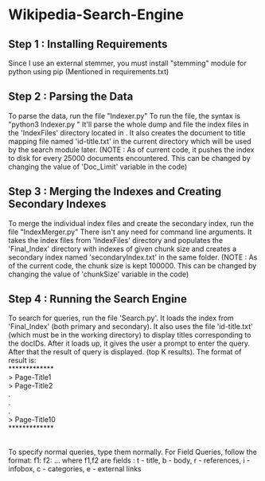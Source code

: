 # Wikipedia-Search-Engine

## Step 1 : Installing Requirements

Since I use an external stemmer, you must install "stemming" module for python using pip (Mentioned in requirements.txt)

## Step 2 : Parsing the Data

To parse the data, run the file "Indexer.py"
To run the file, the syntax is "python3 Indexer.py <path-to-dump-file> <path-to-index>"
It'll parse the whole dump and file the index files in the 'IndexFiles' directory located in <path-to-index>.
It also creates the document to title mapping file named 'id-title.txt' in the current directory which will be used by the search module later.
(NOTE : As of current code, it pushes the index to disk for every 25000 documents encountered. This can be changed by changing the value of 'Doc_Limit' variable in the code)

## Step 3 : Merging the Indexes and Creating Secondary Indexes

To merge the individual index files and create the secondary index, run the file "IndexMerger.py"
There isn't any need for command line arguments. It takes the index files from 'IndexFiles' directory and populates the 'Final_Index' directory with indexes of given chunk size and creates a secondary index named 'secondaryIndex.txt' in the same folder.
(NOTE : As of the current code, the chunk size is kept 100000. This can be changed by changing the value of 'chunkSize' variable in the code)

## Step 4 : Running the Search Engine

To search for queries, run the file 'Search.py'. It loads the index from 'Final_Index' (both primary and secondary).
It also uses the file 'id-title.txt' (which must be in the working directory) to display titles corresponding to the docIDs.
After it loads up, it gives the user a prompt to enter the query. After that the result of query is displayed. (top K results).
The format of result is:<br/>
	*************<br/>
	> Page-Title1<br/>
	> Page-Title2<br/>
	.<br/>
	.<br/>
	.<br/>
	> Page-Title10<br/>
	*************<br/>
	<Time Taken for the Query><br/>

To specify normal queries, type them normally. For Field Queries, follow the format:
	f1:<query> f2:<query> ...
	where f1,f2 are fields : t - title, b - body, r - references, i - infobox, c - categories, e - external links
